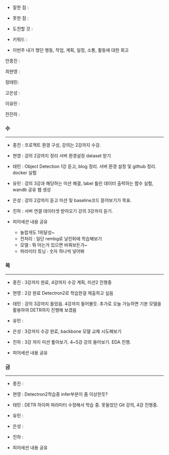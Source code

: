 - 잘한 점 : 

- 못한 점 : 
    
- 도전할 것 : 

- 키워드 : 

- 이번주 내가 했던 행동, 작업, 계획, 일정, 소통, 활동에 대한 회고

안종진 : 

최현영 : 

정태민:  

고은성 : 

이유민 : 

전진하 : 

### 수

---

- 종진 : 프로젝트 환경 구성, 강의는 2강까지 수강.
- 현영 : 강의 2강까지 정리 서버 환경설정 dataset 받기
- 태민 : Object Detection 1강 듣고, blog 정리. 서버 환경 설정 및 github 정리. docker 실험 
- 유민 : 강의 3강과 해당하는 미션 해결, label 틀린 데이터 출력하는 함수 실험, wandb 공유 웹 생성
- 은성 : 강의 2강까지 듣고 미션 및 baseline코드 뜯어보기가 목표. 
- 진하 : 서버 연결 데이터셋 받아오기 강의 3강까지 듣기.

- 피어세션 내용 공유
    - 놀랍게도 1위달성~
    - 전처리 : 일단 rembg로 날린뒤에 학습해보기
    - 모델 : 뭐 아는거 있으면 바꿔보든가~
    - 파라미터 튜닝 : 숫자 하나씩 넣어봐
### 목

---

- 종진 : 3강까지 완료, 4강까지 수강 계획, 미션2 진행중
- 현영 : 2강 완료 Detectron2로 학습한걸 제출하고 싶음
- 태민 : 강의 3강까지 들었음. 4강까지 들어볼듯. 추가로 오늘 가능하면 기본 모델을 활용하여 DETR까지 진행해 보겠음
- 유민 : 
- 은성 : 3강까지 수강 완료, backbone 모델 교체 시도해보기
- 진하 : 3강 까지 미션 톺아보기. 4~5강 강의 들어보기. EDA 진행.

- 피어세션 내용 공유

### 금

---

- 종진 : 
- 현영 : Detectron2학습중 infer부분이 좀 이상한듯?
- 태민 : DETR 하이퍼 파라미터 수정해서 학습 중. 못들었던 Git 강의, 4강 진행중.
- 유민 : 
- 은성 : 
- 진하 : 

- 피어세션 내용 공유

